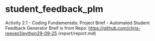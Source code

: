 # student_feedback_plm

Activity 2.1 - Coding Fundamentals: Project Brief - Automated Student Feedback Generator
Breif is from Repo: https://github.com/chris-reeves1/python29-09-25 (report/report.md)
